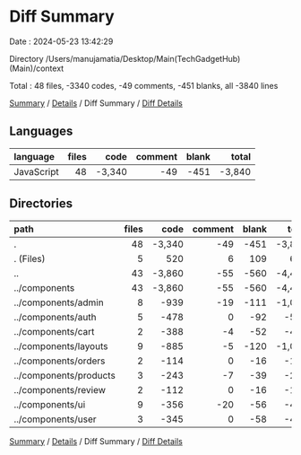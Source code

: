 # Diff Summary

Date : 2024-05-23 13:42:29

Directory /Users/manujamatia/Desktop/Main(TechGadgetHub)(Main)/context

Total : 48 files,  -3340 codes, -49 comments, -451 blanks, all -3840 lines

[Summary](results.md) / [Details](details.md) / Diff Summary / [Diff Details](diff-details.md)

## Languages
| language | files | code | comment | blank | total |
| :--- | ---: | ---: | ---: | ---: | ---: |
| JavaScript | 48 | -3,340 | -49 | -451 | -3,840 |

## Directories
| path | files | code | comment | blank | total |
| :--- | ---: | ---: | ---: | ---: | ---: |
| . | 48 | -3,340 | -49 | -451 | -3,840 |
| . (Files) | 5 | 520 | 6 | 109 | 635 |
| .. | 43 | -3,860 | -55 | -560 | -4,475 |
| ../components | 43 | -3,860 | -55 | -560 | -4,475 |
| ../components/admin | 8 | -939 | -19 | -111 | -1,069 |
| ../components/auth | 5 | -478 | 0 | -92 | -570 |
| ../components/cart | 2 | -388 | -4 | -52 | -444 |
| ../components/layouts | 9 | -885 | -5 | -120 | -1,010 |
| ../components/orders | 2 | -114 | 0 | -16 | -130 |
| ../components/products | 3 | -243 | -7 | -39 | -289 |
| ../components/review | 2 | -112 | 0 | -16 | -128 |
| ../components/ui | 9 | -356 | -20 | -56 | -432 |
| ../components/user | 3 | -345 | 0 | -58 | -403 |

[Summary](results.md) / [Details](details.md) / Diff Summary / [Diff Details](diff-details.md)